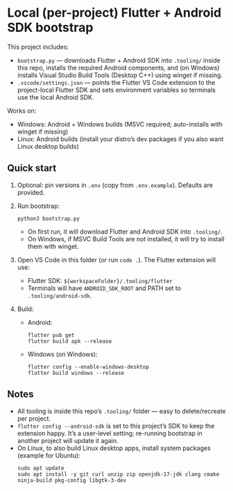 # Local (per-project) Flutter + Android SDK bootstrap

This project includes:
- `bootstrap.py` — downloads Flutter + Android SDK into `.tooling/` inside this repo, installs the required Android components, and (on Windows) installs Visual Studio Build Tools (Desktop C++) using winget if missing.
- `.vscode/settings.json` — points the Flutter VS Code extension to the project-local Flutter SDK and sets environment variables so terminals use the local Android SDK.

Works on:
- Windows: Android + Windows builds (MSVC required; auto-installs with winget if missing)
- Linux: Android builds (install your distro’s dev packages if you also want Linux desktop builds)

## Quick start
1) Optional: pin versions in `.env` (copy from `.env.example`). Defaults are provided.
2) Run bootstrap:
   ```
   python3 bootstrap.py
   ```
   - On first run, it will download Flutter and Android SDK into `.tooling/`.
   - On Windows, if MSVC Build Tools are not installed, it will try to install them with winget.

3) Open VS Code in this folder (or run `code .`). The Flutter extension will use:
   - Flutter SDK: `${workspaceFolder}/.tooling/flutter`
   - Terminals will have `ANDROID_SDK_ROOT` and PATH set to `.tooling/android-sdk`.

4) Build:
   - Android:
     ```
     flutter pub get
     flutter build apk --release
     ```
   - Windows (on Windows):
     ```
     flutter config --enable-windows-desktop
     flutter build windows --release
     ```

## Notes
- All tooling is inside this repo’s `.tooling/` folder — easy to delete/recreate per project.
- `flutter config --android-sdk` is set to this project’s SDK to keep the extension happy. It’s a user-level setting; re-running bootstrap in another project will update it again.
- On Linux, to also build Linux desktop apps, install system packages (example for Ubuntu):
  ```
  sudo apt update
  sudo apt install -y git curl unzip zip openjdk-17-jdk clang cmake ninja-build pkg-config libgtk-3-dev
  ```

